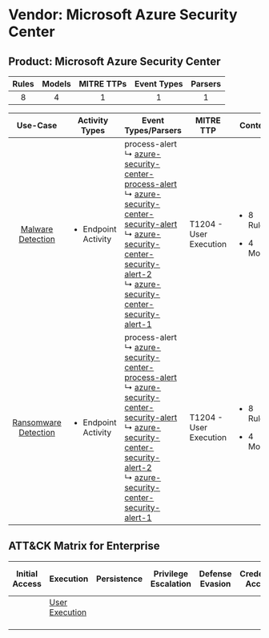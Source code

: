 Vendor: Microsoft Azure Security Center
=======================================
Product: Microsoft Azure Security Center
----------------------------------------
| Rules | Models | MITRE TTPs | Event Types | Parsers |
|:-----:|:------:|:----------:|:-----------:|:-------:|
|   8   |   4    |     1      |      1      |    1    |

|                              Use-Case                               | Activity Types                      | Event Types/Parsers                                                                                                                                                                                                                                                                                                                                                                                                                                                                  | MITRE TTP                  | Content                                             |
|:-------------------------------------------------------------------:| ----------------------------------- | ------------------------------------------------------------------------------------------------------------------------------------------------------------------------------------------------------------------------------------------------------------------------------------------------------------------------------------------------------------------------------------------------------------------------------------------------------------------------------------ | -------------------------- | --------------------------------------------------- |
|    [Malware Detection](../UseCases/usecase_malware_detection.md)    | <ul><li>Endpoint Activity</li></ul> |  process-alert<br> ↳ [azure-security-center-process-alert](../Parsers/parserContent_azure-security-center-process-alert.md)<br> ↳ [azure-security-center-security-alert](../Parsers/parserContent_azure-security-center-security-alert.md)<br> ↳ [azure-security-center-security-alert-2](../Parsers/parserContent_azure-security-center-security-alert-2.md)<br> ↳ [azure-security-center-security-alert-1](../Parsers/parserContent_azure-security-center-security-alert-1.md)<br> | T1204 - User Execution<br> | <ul><li>8 Rules</li></ul><ul><li>4 Models</li></ul> |
| [Ransomware Detection](../UseCases/usecase_ransomware_detection.md) | <ul><li>Endpoint Activity</li></ul> |  process-alert<br> ↳ [azure-security-center-process-alert](../Parsers/parserContent_azure-security-center-process-alert.md)<br> ↳ [azure-security-center-security-alert](../Parsers/parserContent_azure-security-center-security-alert.md)<br> ↳ [azure-security-center-security-alert-2](../Parsers/parserContent_azure-security-center-security-alert-2.md)<br> ↳ [azure-security-center-security-alert-1](../Parsers/parserContent_azure-security-center-security-alert-1.md)<br> | T1204 - User Execution<br> | <ul><li>8 Rules</li></ul><ul><li>4 Models</li></ul> |

ATT&CK Matrix for Enterprise
----------------------------
| Initial Access | Execution                                                           | Persistence | Privilege Escalation | Defense Evasion | Credential Access | Discovery | Lateral Movement | Collection | Command and Control | Exfiltration | Impact |
| -------------- | ------------------------------------------------------------------- | ----------- | -------------------- | --------------- | ----------------- | --------- | ---------------- | ---------- | ------------------- | ------------ | ------ |
|                | [User Execution](https://attack.mitre.org/techniques/T1204)<br><br> |             |                      |                 |                   |           |                  |            |                     |              |        |